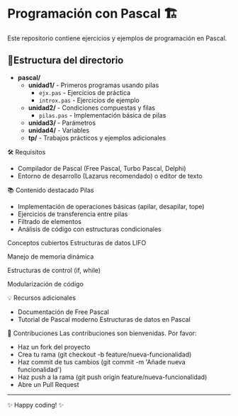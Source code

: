 # Programación con Pascal 🏗️
Este repositorio contiene ejercicios y ejemplos de programación en Pascal.

## 📂Estructura del directorio

- **pascal/**
  - **unidad1/** - Primeros programas usando pilas
    - `ejx.pas` - Ejercicios de práctica
    - `introx.pas` - Ejercicios de ejemplo
  - **unidad2/** - Condiciones compuestas y filas
    - `pilas.pas` - Implementación básica de pilas
  - **unidad3/** - Parámetros
  - **unidad4/** - Variables
  - **tp/** - Trabajos prácticos y ejemplos adicionales

🛠️ Requisitos
- Compilador de Pascal (Free Pascal, Turbo Pascal, Delphi)
- Entorno de desarrollo (Lazarus recomendado) o editor de texto


📚 Contenido destacado
Pilas
* Implementación de operaciones básicas (apilar, desapilar, tope)
* Ejercicios de transferencia entre pilas
* Filtrado de elementos
* Análisis de código con estructuras condicionales

Conceptos cubiertos
Estructuras de datos LIFO

Manejo de memoria dinámica

Estructuras de control (if, while)

Modularización de código

💡 Recursos adicionales
- Documentación de Free Pascal
- Tutorial de Pascal moderno
 Estructuras de datos en Pascal

🤝 Contribuciones
Las contribuciones son bienvenidas. Por favor:

* Haz un fork del proyecto
* Crea tu rama (git checkout -b feature/nueva-funcionalidad)
* Haz commit de tus cambios (git commit -m 'Añade nueva funcionalidad')
* Haz push a la rama (git push origin feature/nueva-funcionalidad)
* Abre un Pull Request

---------------------

✨ Happy coding! ✨
